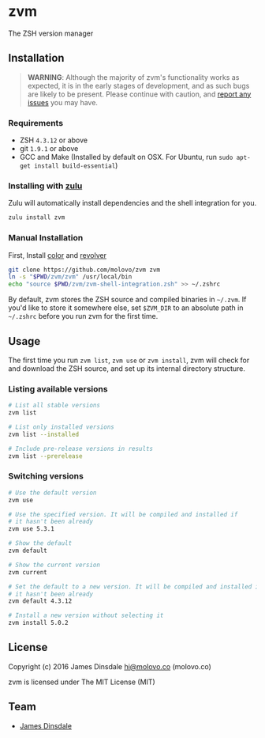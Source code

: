 # zvm

The ZSH version manager

## Installation

> **WARNING**: Although the majority of zvm's functionality works as expected, it is in the early stages of development, and as such bugs are likely to be present. Please continue with caution, and [report any issues](https://github.com/molovo/zvm/issues) you may have.

### Requirements

* ZSH `4.3.12` or above
* git `1.9.1` or above
* GCC and Make (Installed by default on OSX. For Ubuntu, run `sudo apt-get install build-essential`)

### Installing with [zulu](https://zulu.sh)

Zulu will automatically install dependencies and the shell integration for you.

```sh
zulu install zvm
```

### Manual Installation

First, Install [color](https://github.com/molovo/color) and [revolver](https://github.com/molovo/revolver)

```sh
git clone https://github.com/molovo/zvm zvm
ln -s "$PWD/zvm/zvm" /usr/local/bin
echo "source $PWD/zvm/zvm-shell-integration.zsh" >> ~/.zshrc
```

By default, zvm stores the ZSH source and compiled binaries in `~/.zvm`. If you'd like to store it somewhere else, set `$ZVM_DIR` to an absolute path in `~/.zshrc` before you run zvm for the first time.

## Usage

The first time you run `zvm list`, `zvm use` or `zvm install`, zvm will check for and download the ZSH source, and set up its internal directory structure.

### Listing available versions

```sh
# List all stable versions
zvm list

# List only installed versions
zvm list --installed

# Include pre-release versions in results
zvm list --prerelease
```

### Switching versions

```sh
# Use the default version
zvm use

# Use the specified version. It will be compiled and installed if
# it hasn't been already
zvm use 5.3.1

# Show the default
zvm default

# Show the current version
zvm current

# Set the default to a new version. It will be compiled and installed if
# it hasn't been already
zvm default 4.3.12

# Install a new version without selecting it
zvm install 5.0.2
```

## License

Copyright (c) 2016 James Dinsdale <hi@molovo.co> (molovo.co)

zvm is licensed under The MIT License (MIT)

## Team

* [James Dinsdale](http://molovo.co)
